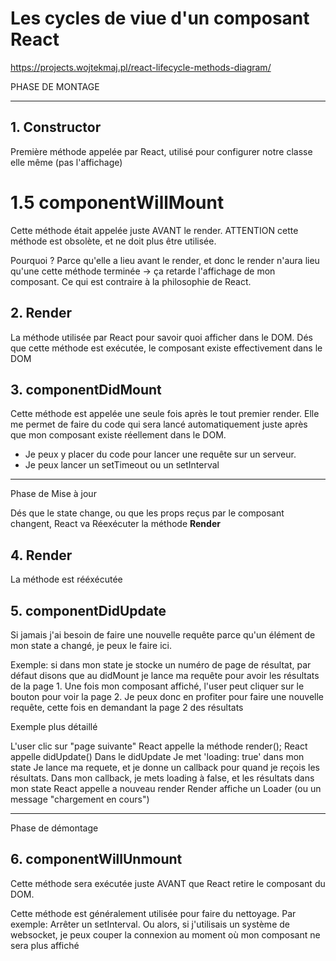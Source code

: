 # Les cycles de viue d'un composant React

https://projects.wojtekmaj.pl/react-lifecycle-methods-diagram/

PHASE DE MONTAGE 

-------------------------------------

## 1. Constructor

Première méthode appelée par React, utilisé pour configurer notre classe elle même (pas l'affichage)

# 1.5 componentWillMount

Cette méthode était appelée juste AVANT le render. ATTENTION cette méthode est obsolète, et ne doit plus être utilisée. 

Pourquoi ? Parce qu'elle a lieu avant le render, et donc le render n'aura lieu qu'une cette méthode terminée -> ça retarde l'affichage de mon composant. Ce qui est contraire à la philosophie de React.

## 2. Render

La méthode  utilisée par React pour savoir quoi afficher dans le DOM. Dés que cette méthode est exécutée, le composant existe effectivement dans le DOM

## 3. componentDidMount

Cette méthode est appelée une seule fois après le tout premier render. Elle me permet de faire du code qui sera lancé automatiquement juste après que mon composant existe réellement dans le DOM.

* Je peux y placer du code pour lancer une requête sur un serveur.
* Je peux lancer un setTimeout ou un setInterval

---------------------------------------

Phase de Mise à jour

Dés que le state change, ou que les props reçus par le composant changent, React va Réexécuter la méthode **Render**

## 4. Render

La méthode est rééxécutée

## 5. componentDidUpdate

Si jamais j'ai besoin de faire une nouvelle requête parce qu'un élément de mon state a changé, je peux le faire ici.

Exemple: si dans mon state je stocke un numéro de page de résultat, par défaut disons que au didMount je lance ma requête pour avoir les résultats de la page 1. Une fois mon composant affiché, l'user peut cliquer sur le bouton pour voir la page 2. Je peux donc en profiter pour faire une nouvelle requête, cette fois en demandant la page 2 des résultats

Exemple plus détaillé

L'user clic sur "page suivante"
React appelle la méthode render();
React appelle didUpdate()
  Dans le didUpdate
    Je met 'loading: true' dans mon state
    Je lance ma requete, et je donne un callback pour quand je reçois les résultats.
    Dans mon callback, je mets loading à false, et les résultats dans mon state
    React appelle a nouveau render
    Render affiche un Loader (ou un message "chargement en cours")

----------------------------------------------------------------

Phase de démontage

## 6. componentWillUnmount

Cette méthode sera exécutée juste AVANT que React retire le composant du DOM.

Cette méthode est généralement utilisée pour faire du nettoyage. Par exemple: Arrêter un setInterval. Ou alors, si j'utilisais un système de websocket, je peux couper la connexion au moment où mon composant ne sera plus affiché
